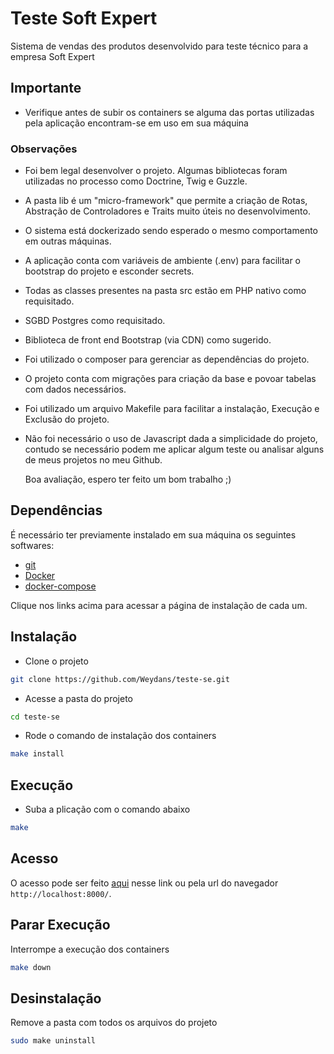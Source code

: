 # Teste Soft Expert 

Sistema de vendas des produtos desenvolvido para teste técnico para a empresa Soft Expert



## Importante

 - Verifique antes de subir os containers se alguma das portas utilizadas pela aplicação encontram-se em uso em sua máquina



### Observações

- Foi bem legal desenvolver o projeto. Algumas bibliotecas foram utilizadas no processo como Doctrine, Twig e Guzzle.
- A pasta lib é um "micro-framework" que permite a criação de Rotas, Abstração de Controladores e Traits muito úteis no desenvolvimento.
- O sistema está dockerizado sendo esperado o mesmo comportamento em outras máquinas.
- A aplicação conta com variáveis de ambiente (.env) para facilitar o bootstrap do projeto e esconder secrets.
- Todas as classes presentes na pasta src estão em PHP nativo como requisitado.
- SGBD Postgres como requisitado.
- Biblioteca de front end Bootstrap (via CDN) como sugerido.
- Foi utilizado o composer para gerenciar as dependências do projeto.
- O projeto conta com migrações para criação da base e povoar tabelas com dados necessários.
- Foi utilizado um arquivo Makefile para facilitar a instalação, Execução e Exclusão do projeto.
- Não foi necessário o uso de Javascript dada a simplicidade do projeto, contudo se necessário podem me aplicar algum teste ou analisar alguns de meus projetos no meu Github.

  Boa avaliação, espero ter feito um bom trabalho ;)

## Dependências

É necessário ter previamente instalado em sua máquina os seguintes softwares:

- [git](https://git-scm.com/downloads)
- [Docker](https://docs.docker.com/engine/install/)
- [docker-compose](https://docs.docker.com/compose/install/)

Clique nos links acima para acessar a página de instalação de cada um.



## Instalação

- Clone o projeto
```bash
git clone https://github.com/Weydans/teste-se.git
```

- Acesse a pasta do projeto
```bash
cd teste-se
```

- Rode o comando de instalação dos containers
```bash
make install
```


## Execução

- Suba a plicação com o comando abaixo
```bash
make
```



## Acesso

O acesso pode ser feito [aqui](http://localhost:8000/) nesse link ou pela url do navegador `http://localhost:8000/`.



## Parar Execução

Interrompe a execução dos containers
```bash
make down
```



## Desinstalação

Remove a pasta com todos os arquivos do projeto
```bash
sudo make uninstall
```
